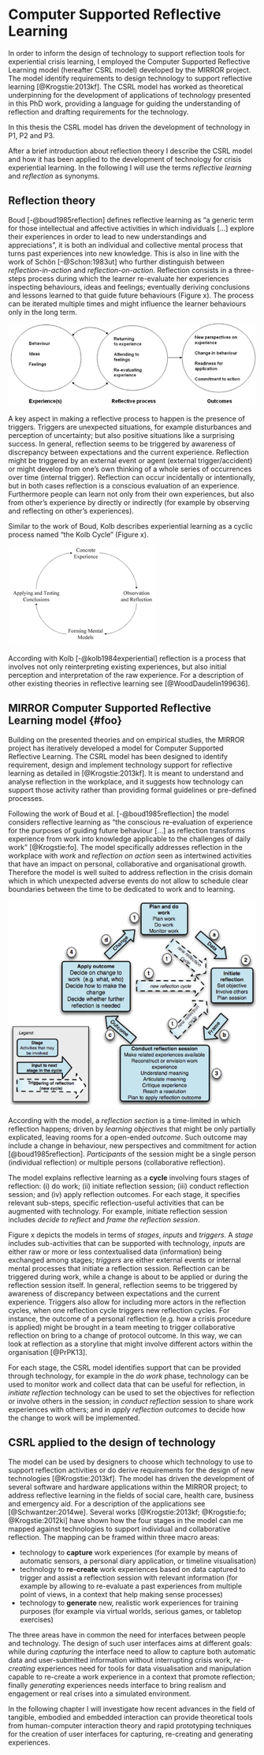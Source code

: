 
# Computer Supported Reflective Learning

In order to inform the design of technology to support reflection tools for experiential crisis learning, I employed the Computer Supported Reflective Learning model (hereafter CSRL model) developed by the MIRROR project. The model identify requirements to design technology to support reflective learning [@Krogstie:2013kf]. The CSRL model has worked as theoretical underpinning for the development of applications of technology presented in this PhD work, providing a language for guiding the understanding of reflection and drafting requirements for the technology.

In this thesis the CSRL model has driven the development of technology in P1, P2 and P3.

After a brief introduction about reflection theory I describe the CSRL model and how it has been applied to the development of  technology for crisis experiential learning. In the following I will use the terms *reflective learning* and *reflection* as synonyms.

## Reflection theory

Boud [-@boud1985reflection] defines reflective learning as “a generic term for those intellectual and affective activities in which individuals [...] explore their experiences in order to lead to new understandings and appreciations”, it is both an individual and collective mental process that turns past experiences into new knowledge. This is also in line with the work of Schön [-@Schon:1983ut] who further distinguish between *reflection-in-action* and *reflection-on-action*. Reflection consists in a three-steps process during which the learner re-evaluate her experiences inspecting behaviours, ideas and feelings; eventually deriving conclusions and lessons learned to that guide future behaviours (Figure x). The process can be iterated multiple times and might influence the learner behaviours only in the long term. 

![The reflection process according with Boud [-@boud1985reflection]](imgs/boud.png)

A key aspect in making a reflective process to happen is the presence of triggers. Triggers are unexpected situations, for example disturbances and perception of uncertainty; but also positive situations like a surprising success. In general, reflection seems to be triggered by awareness of discrepancy between expectations and the current experience. Reflection might be triggered by an external event or agent (external trigger/accident) or might develop from one’s own thinking of a whole series of occurrences over time (internal trigger). Reflection can occur incidentally or intentionally, but in both cases reflection is a conscious evaluation of an experience. Furthermore people can learn not only from their own experiences, but also from other’s experience by directly or indirectly (for example by observing and reflecting on other’s experiences). 

Similar to the work of Boud, Kolb describes experiential learning as a cyclic process named “the Kolb Cycle” (Figure x). 

![The Kolb cycle](imgs/kolb.png)

According with Kolb [-@kolb1984experiential] reflection is a process that involves not only reinterpreting existing experiences, but also initial perception and interpretation of the raw experience. For a description of other existing theories in reflective learning see [@WoodDaudelin199636].

## MIRROR Computer Supported Reflective Learning model {#foo}

Building on the presented theories and on empirical studies, the MIRROR project has iteratively developed a model for Computer Supported Reflective Learning. The CSRL model has been designed to identify requirement, design and implement technology support for reflective learning as detailed in [@Krogstie:2013kf]. It is meant to understand and analyse reflection in the workplace, and it suggests how technology can support those activity rather than providing formal guidelines or pre-defined processes.  

Following the work of Boud et al. [-@boud1985reflection] the model considers reflective learning as “the conscious re-evaluation of experience for the purposes of guiding future behaviour […] as reflection transforms experience from work into knowledge applicable to the challenges of daily work” [@Krogstie:fo]. The model specifically addresses reflection in the workplace with *work* and *reflection on action* seen as intertwined activities that have an impact on personal, collaborative and organisational growth. Therefore the model is well suited to address reflection in the crisis domain which in which unexpected adverse events do not allow to schedule clear boundaries between the time to be dedicated to work and to learning.

![CSRL reflection cycle, figure from [@Krogstie:2013kf]](imgs/CSRL.png)

According with the model, a *reflection section* is a time-limited in which reflection happens; driven by *learning objectives* that might be only partially explicated, leaving rooms for a open-ended *outcome*. Such outcome may include a change in behaviour, new perspectives and commitment for action [@boud1985reflection]. *Participants* of the session might be a single person (individual reflection) or multiple persons (collaborative reflection).

The model explains reflective learning as a **cycle** involving fours stages of reflection: (i) do work; (ii) initiate reflection session; (iii) conduct reflection session; and (iv) apply reflection outcomes. For each stage, it specifies relevant sub-steps, specific reflection-useful activities that can be augmented with technology. For example, initiate reflection session includes *decide to reflect* and *frame the reflection session*. 

Figure x depicts the models in terms of *stages*, *inputs* and *triggers*.  A *stage* includes sub-activities that can be supported with technology, *inputs* are either raw or more or less contextualised data (information) being exchanged among stages; *triggers* are either external events or internal mental processes that initiate a reflection session. Reflection can be triggered during work, while a change is about to be applied or during the reflection session itself. In general, reflection seems to be triggered by awareness of discrepancy between expectations and the current experience. Triggers also allow for including more actors in the reflection cycles, when one reflection cycle triggers new reflection cycles. For instance, the outcome of a personal reflection (e.g. how a crisis procedure is applied) might be brought in a team meeting to trigger collaborative reflection on bring to a change of protocol outcome. In this way, we can look at reflection as a storyline that might involve different actors within the organisation [@PrPK13]. 

For each stage, the CSRL model identifies support that can be provided through technology, for example in the *do work* phase, technology can be used to monitor work and collect data that can be useful for reflection, in *initiate reflection*  technology can be used to set the objectives for reflection or involve others in the session; in *conduct reflection* session to share work experiences with others; and in *apply reflection outcomes* to decide how the change to work will be implemented.

## CSRL applied to the design of technology

The model can be used by designers to choose which technology to use to support reflection activities or do derive requirements for the design of new technologies [@Krogstie:2013kf]. The model has driven the development of several software and hardware applications within the MIRROR project; to address reflective learning in the fields of social care, health care, business and emergency aid. For a description of the applications see [@Schwantzer:2014we]. Several works [@Krogstie:2013kf; @Krogstie:fo; @Krogstie:2012ki] have shown how the four stages in the model can me mapped against technologies to support individual and collaborative reflection. The mapping can be framed within three macro areas:
  
- technology to **capture** work experiences (for example by means of automatic sensors, a personal diary application, or timeline visualisation) 
- technology to **re-create** work experiences based on data captured to trigger and assist a reflection session with relevant information (for example by allowing to re-evaluate a past experiences from multiple point of views, in a context that help making sense processes) 
- technology to **generate** new, realistic work experiences for training purposes (for example via virtual worlds, serious games, or tabletop exercises)  

The three areas have in common the need for interfaces between people and technology. The design of such user interfaces aims at different goals: while during *capturing* the interface need to allow to capture both automatic data and user-submitted information without interrupting crisis work, *re-creating* experiences need for tools for data visualisation and manipulation capable to re-create a work experience in a context that promote reflection; finally *generating* experiences needs interface to bring realism and engagement or real crises into a simulated environment.  
  
In the following chapter I will investigate how recent advances in the field of tangible, embodied and embedded interaction can provide theoretical tools from human-computer interaction theory and rapid prototyping techniques for the creation of user interfaces for capturing, re-creating and generating experiences.
